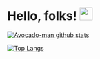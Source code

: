 # Hello, folks! <img src="https://raw.githubusercontent.com/MartinHeinz/MartinHeinz/master/wave.gif" width="30px">

[![Avocado-man github stats](https://github-readme-stats.vercel.app/api?username=Avocado-man&theme=radical)](https://github.com/anuraghazra/github-readme-stats)

[![Top Langs](https://github-readme-stats.vercel.app/api/top-langs/?username=Avocado-man&theme=radical)](https://github.com/anuraghazra/github-readme-stats)

